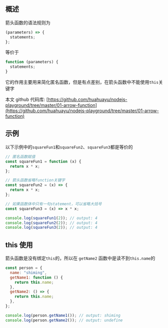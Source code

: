 [//title]: (Node.js箭头函数)
[//englishtitle]: (nodejs-arrow-function)
[//category]: (node,javascript)
[//tags]: (node,javascript,arrow-function,箭头函数)
[//createtime]: (20200512)
[//updatetime]: (20200512)

## 概述

箭头函数的语法规则为

```js
(parameters) => {
  statements;
};
```

等价于

```js
function (parameters) {
  statements;
}
```

它的作用主要用来简化匿名函数，但是有点差别，在箭头函数中不能使用`this`关键字

本文 github 代码库: [https://github.com/huahuayu/nodejs-playground/tree/master/01-arrow-function](https://github.com/huahuayu/nodejs-playground/tree/master/01-arrow-function)

## 示例

以下示例中的`squareFun1`和`squareFun2`、`squareFun3`都是等价的

```js
// 匿名函数赋值
const squareFun1 = function (x) {
  return x * x;
};

// 箭头函数省略function关键字
const squareFun2 = (x) => {
  return x * x;
};

// 如果函数体中只有一句statement，可以省略大括号
const squareFun3 = (x) => x * x;

console.log(squareFun1(2)); // output: 4
console.log(squareFun2(2)); // output: 4
console.log(squareFun3(2)); // output: 4
```

## this 使用

箭头函数是没有绑定`this`的，所以在 `getName2` 函数中是读不到`this.name`的

```js
const person = {
  name: "shiming",
  getName1: function () {
    return this.name;
  },
  getName2: () => {
    return this.name;
  },
};

console.log(person.getName1()); // output: shiming
console.log(person.getName2()); // output: undefine
```
